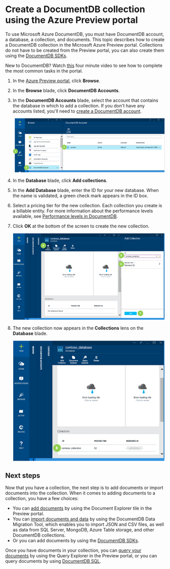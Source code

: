 <properties 
	pageTitle="Create a DocumentDB collection | Azure" 
	description="Learn how to create a DocumentDB collection using the Azure Preview portal." 
	services="documentdb" 
	authors="mimig1" 
	manager="jhubbard" 
	editor="monicar" 
	documentationCenter=""/>

<tags 
	ms.service="documentdb" 
	ms.workload="data-services" 
	ms.tgt_pltfrm="na" 
	ms.devlang="na" 
	ms.topic="get-started-article" 
	ms.date="05/21/2015" 
	ms.author="mimig"/>

# Create a DocumentDB collection using the Azure Preview portal

To use Microsoft Azure DocumentDB, you must have DocumentDB account, a database, a collection, and documents. This topic describes how to create a DocumentDB collection in the Microsoft Azure Preview portal. Collections do not have to be created from the Preview portal, you can also create them using the [DocumentDB SDKs](https://msdn.microsoft.com/library/azure/dn781482.aspx).

New to DocumentDB?  Watch [this](http://azure.microsoft.com/documentation/videos/create-documentdb-on-azure/) four minute video to see how to complete the most common tasks in the portal.

1.  In the [Azure Preview portal](https://portal.azure.com/), click **Browse**.

2.  In the **Browse** blade, click **DocumentDB Accounts**.

3.  In the **DocumentDB Accounts** blade, select the account that contains the database in which to add a collection. If you don't have any accounts listed, you'll need to [create a DocumentDB account](documentdb-create-account.md).
    
    ![Screen shot highlighting the Browse button, DocumentDB Accounts on the Browse blade, and a DocumentDB account on the DocumentDB Accounts blade](./media/documentdb-create-collection/docdb-database-creation-1-3.png)

4. In the **Database** blade, click **Add collections**.

5. In the **Add Database** blade, enter the ID for your new database. When the name is validated, a green check mark appears in the ID box.

6. Select a pricing tier for the new collection. Each collection you create is a billable entity. For more information about the performance levels available, see [Performance levels in DocumentDB](documentdb-performance-levels.md).

6. Click **OK** at the bottom of the screen to create the new collection. 

	![Screen shot highlighting the Add Collection button on the Database blade, the ID box on the Add Collection blade, and the OK button](./media/documentdb-create-collection/docdb-collection-creation-4-7.png)

8. The new collection now appears in the **Collections** lens on the **Database** blade.
 
	![Screen shot of the new database in the DocumentDB Account blade](./media/documentdb-create-collection/docdb-collection-creation-8.png)

## Next steps

Now that you have a collection, the next step is to add documents or import documents into the collection. When it comes to adding documents to a collection, you have a few choices:

- You can [add documents](../documentdb-view-json-document-explorer.md) by using the Document Explorer tile in the Preview portal.
- You can [import documents and data](documentdb-import-data.md) by using the DocumentDB Data Migration Tool, which enables you to import JSON and CSV files, as well as data from SQL Server, MongoDB, Azure Table storage, and other DocumentDB collections. 
- Or you can add documents by using the [DocumentDB SDKs](https://msdn.microsoft.com/library/azure/dn781482.aspx).

Once you have documents in your collection, you can [query your documents](documentdb-query-collections-query-explorer.md) by using the Query Explorer in the Preview portal, or you can query documents by using [DocumentDB SQL](documentdb-sql-query.md). 